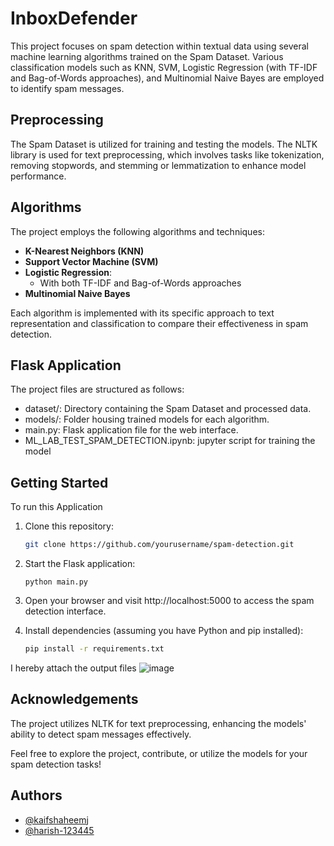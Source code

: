 
# InboxDefender

This project focuses on spam detection within textual data using several machine learning algorithms trained on the Spam Dataset. Various classification models such as KNN, SVM, Logistic Regression (with TF-IDF and Bag-of-Words approaches), and Multinomial Naive Bayes are employed to identify spam messages.

## Preprocessing

The Spam Dataset is utilized for training and testing the models. The NLTK library is used for text preprocessing, which involves tasks like tokenization, removing stopwords, and stemming or lemmatization to enhance model performance.

## Algorithms
The project employs the following algorithms and techniques:

* **K-Nearest Neighbors (KNN)**
* **Support Vector Machine (SVM)**
* **Logistic Regression**:
    * With both TF-IDF and Bag-of-Words approaches
* **Multinomial Naive Bayes**

Each algorithm is implemented with its specific approach to text representation and classification to compare their effectiveness in spam detection.

## Flask Application
The project files are structured as follows:

* dataset/: Directory containing the Spam Dataset and processed data.
* models/: Folder housing trained models for each algorithm.
* main.py: Flask application file for the web interface.
* ML_LAB_TEST_SPAM_DETECTION.ipynb: jupyter script for training the model


## Getting Started

To run this Application

1. Clone this repository:

   ```bash
   git clone https://github.com/yourusername/spam-detection.git


2. Start the Flask application:
    ```bahs
    python main.py

3. Open your browser and visit http://localhost:5000 to access the spam detection interface.

4. Install dependencies (assuming you have Python and pip installed):
   ```bash
   pip install -r requirements.txt

I hereby attach the output files
![image](https://github.com/kaifshaheemj/Inbox-Defender/blob/main/image.png)
## Acknowledgements

The project utilizes NLTK for text preprocessing, enhancing the models' ability to detect spam messages effectively.

Feel free to explore the project, contribute, or utilize the models for your spam detection tasks!


## Authors

- [@kaifshaheemj](https://github.com/kaifshaheemj/)
- [@harish-123445](https://github.com/harish-123445/)

